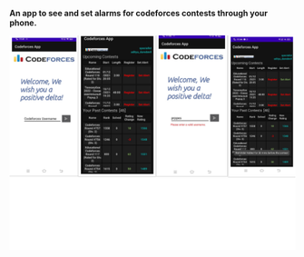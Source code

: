 **An app to see and set alarms for codeforces contests through your phone.**

![App screenshots](screenshots.png "App screenshots")
